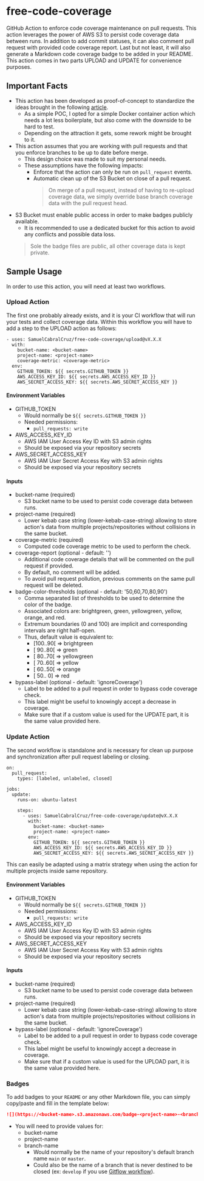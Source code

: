 # free-code-coverage

GitHub Action to enforce code coverage maintenance on pull requests.
This action leverages the power of AWS S3 to persist code coverage data between runs.
In addition to add commit statuses, it can also comment pull request with provided code coverage report.
Last but not least, it will also generate a Markdown code coverage badge to be added in your README.
This action comes in two parts UPLOAD and UPDATE for convenience purposes.

## Important Facts

- This action has been developed as proof-of-concept to standardize the ideas brought in the following 
  [article](https://itnext.io/github-actions-code-coverage-without-third-parties-f1299747064d).
  - As a simple POC, I opted for a simple Docker container action which needs a lot less boilerplate,
    but also come with the downside to be hard to test.
  - Depending on the attraction it gets, some rework might be brought to it. 
- This action assumes that you are working with pull requests and that 
  you enforce branches to be up to date before merge.
  - This design choice was made to suit my personal needs.
  - These assumptions have the following impacts:
    - Enforce that the action can only be run on `pull_request` events.
    - Automatic clean up of the S3 Bucket on close of a pull request.
      > On merge of a pull request, instead of having to re-upload coverage data, 
        we simply override base branch coverage data with the pull request head.
- S3 Bucket must enable public access in order to make badges publicly available.
  - It is recommended to use a dedicated bucket for this action to avoid any conflicts and possible data loss.
  > Sole the badge files are public, all other coverage data is kept private.

## Sample Usage

In order to use this action, you will need at least two workflows.

### Upload Action

The first one probably already exists, and it is your CI workflow that will run your tests and collect coverage data.
Within this workflow you will have to add a step to the UPLOAD action as follows:
  ```
  - uses: SamuelCabralCruz/free-code-coverage/upload@vX.X.X
    with:
      bucket-name: <bucket-name> 
      project-name: <project-name> 
      coverage-metric: <coverage-metric>
    env:
      GITHUB_TOKEN: ${{ secrets.GITHUB_TOKEN }}
      AWS_ACCESS_KEY_ID: ${{ secrets.AWS_ACCESS_KEY_ID }}
      AWS_SECRET_ACCESS_KEY: ${{ secrets.AWS_SECRET_ACCESS_KEY }}
  ```

#### Environment Variables

- GITHUB_TOKEN
  - Would normally be `${{ secrets.GITHUB_TOKEN }}`
  - Needed permissions:
    - `pull_requests: write`
- AWS_ACCESS_KEY_ID
  - AWS IAM User Access Key ID with S3 admin rights
  - Should be exposed via your repository secrets
- AWS_SECRET_ACCESS_KEY
  - AWS IAM User Secret Access Key with S3 admin rights
  - Should be exposed via your repository secrets

#### Inputs

- bucket-name (required)
  - S3 bucket name to be used to persist code coverage data between runs.
- project-name (required)
  - Lower kebab case string (lower-kebab-case-string) allowing to store action's data from multiple 
    projects/repositories without collisions in the same bucket.
- coverage-metric (required)
  - Computed code coverage metric to be used to perform the check.
- coverage-report (optional - default: '')
  - Additional code coverage details that will be commented on the pull request if provided.
  - By default, no comment will be added.
  - To avoid pull request pollution, previous comments on the same pull request will be deleted.
- badge-color-thresholds (optional - default: '50,60,70,80,90')
  - Comma separated list of thresholds to be used to determine the color of the badge.
  - Associated colors are: brightgreen, green, yellowgreen, yellow, orange, and red.
  - Extremum boundaries (0 and 100) are implicit and corresponding intervals are right half-open.
  - Thus, default value is equivalent to:
      - [100..90[ => brightgreen
      - [ 90..80[ => green
      - [ 80..70[ => yellowgreen
      - [ 70..60[ => yellow
      - [ 60..50[ => orange
      - [ 50.. 0] => red
- bypass-label (optional - default: 'ignoreCoverage')
  - Label to be added to a pull request in order to bypass code coverage check.
  - This label might be useful to knowingly accept a decrease in coverage.
  - Make sure that if a custom value is used for the UPDATE part, it is the same value provided here.

### Update Action

The second workflow is standalone and is necessary for clean up purpose and 
synchronization after pull request labeling or closing.
  ```
  on:
    pull_request:
      types: [labeled, unlabeled, closed]

  jobs:
    update:
      runs-on: ubuntu-latest

      steps:
        - uses: SamuelCabralCruz/free-code-coverage/update@vX.X.X
          with:
            bucket-name: <bucket-name> 
            project-name: <project-name>
          env:
            GITHUB_TOKEN: ${{ secrets.GITHUB_TOKEN }}
            AWS_ACCESS_KEY_ID: ${{ secrets.AWS_ACCESS_KEY_ID }}
            AWS_SECRET_ACCESS_KEY: ${{ secrets.AWS_SECRET_ACCESS_KEY }}
  ```
This can easily be adapted using a matrix strategy when using the action for multiple projects inside same repository.

#### Environment Variables

- GITHUB_TOKEN
  - Would normally be `${{ secrets.GITHUB_TOKEN }}`
  - Needed permissions:
    - `pull_requests: write`
- AWS_ACCESS_KEY_ID
  - AWS IAM User Access Key ID with S3 admin rights
  - Should be exposed via your repository secrets
- AWS_SECRET_ACCESS_KEY
  - AWS IAM User Secret Access Key with S3 admin rights
  - Should be exposed via your repository secrets

#### Inputs

- bucket-name (required)
  - S3 bucket name to be used to persist code coverage data between runs.
- project-name (required)
  - Lower kebab case string (lower-kebab-case-string) allowing to store action's data from multiple
    projects/repositories without collisions in the same bucket.
- bypass-label (optional - default: 'ignoreCoverage')
  - Label to be added to a pull request in order to bypass code coverage check.
  - This label might be useful to knowingly accept a decrease in coverage.
  - Make sure that if a custom value is used for the UPLOAD part, it is the same value provided here.

### Badges

To add badges to your `README` or any other Markdown file, you can simply copy/paste and fill in the template below:
  ```md
  ![](https://<bucket-name>.s3.amazonaws.com/badge-<project-name>-<branch-name>.svg)
  ```
  - You will need to provide values for:
    - bucket-name
    - project-name
    - branch-name
      - Would normally be the name of your repository's default branch name `main` or `master`.
      - Could also be the name of a branch that is never destined to be closed (ex: `develop` if you use 
        [Gitflow workflow](https://www.atlassian.com/git/tutorials/comparing-workflows/gitflow-workflow)).
